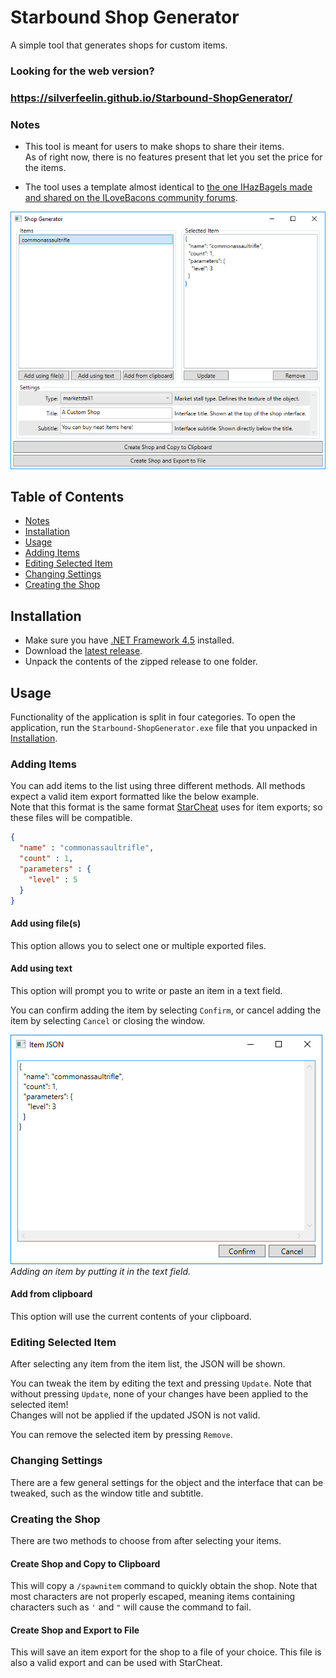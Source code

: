 # Starbound Shop Generator
A simple tool that generates shops for custom items.

### Looking for the web version?
### https://silverfeelin.github.io/Starbound-ShopGenerator/

### Notes
* This tool is meant for users to make shops to share their items.  
As of right now, there is no features present that let you set the price for the items.

* The tool uses a template almost identical to [the one IHazBagels made and shared on the ILoveBacons community forums](http://ilovebacons.com/threads/shop-template-for-mall-shops.10988/).

![](https://raw.githubusercontent.com/Silverfeelin/Starbound-ShopGenerator/master/readme/overview.png)

## Table of Contents
- [Notes](#notes)
- [Installation](#installation)
- [Usage](#usage)
 - [Adding Items](#adding-items)
 - [Editing Selected Item](#editing-selected-item)
 - [Changing Settings](#changing-settings)
 - [Creating the Shop](#creating-the-shop)

## Installation
* Make sure you have [.NET Framework 4.5](https://www.microsoft.com/en-us/download/details.aspx?id=30653) installed.
* Download the [latest release](https://github.com/Silverfeelin/Starbound-ShopGenerator/releases).
* Unpack the contents of the zipped release to one folder.

## Usage
Functionality of the application is split in four categories. To open the application, run the `Starbound-ShopGenerator.exe` file that you unpacked in [Installation](#installation).

### Adding Items
You can add items to the list using three different methods. All methods expect a valid item export formatted like the below example.  
Note that this format is the same format [StarCheat](http://starcheat.org/) uses for item exports; so these files will be compatible.

```json
{
  "name" : "commonassaultrifle",
  "count" : 1,
  "parameters" : {
    "level" : 5
  }
}
```

#### Add using file(s)
This option allows you to select one or multiple exported files.

#### Add using text
This option will prompt you to write or paste an item in a text field.

You can confirm adding the item by selecting `Confirm`, or cancel adding the item by selecting `Cancel` or closing the window.

![](https://raw.githubusercontent.com/Silverfeelin/Starbound-ShopGenerator/master/readme/textDialog.png)  
*Adding an item by putting it in the text field.*

#### Add from clipboard
This option will use the current contents of your clipboard.

### Editing Selected Item
After selecting any item from the item list, the JSON will be shown.

You can tweak the item by editing the text and pressing `Update`. Note that without pressing `Update`, none of your changes have been applied to the selected item!  
Changes will not be applied if the updated JSON is not valid.

You can remove the selected item by pressing `Remove`.

### Changing Settings
There are a few general settings for the object and the interface that can be tweaked, such as the window title and subtitle.

### Creating the Shop
There are two methods to choose from after selecting your items.

#### Create Shop and Copy to Clipboard
This will copy a `/spawnitem` command to quickly obtain the shop. Note that most characters are not properly escaped, meaning items containing characters such as `'` and `"` will cause the command to fail.

#### Create Shop and Export to File
This will save an item export for the shop to a file of your choice. This file is also a valid export and can be used with StarCheat.
